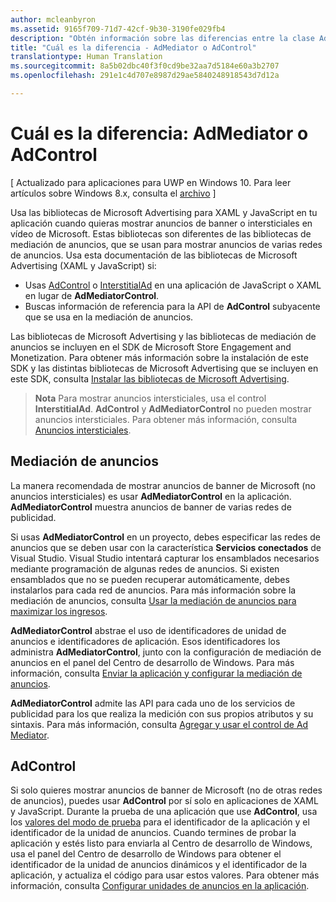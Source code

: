 ```yaml
---
author: mcleanbyron
ms.assetid: 9165f709-71d7-42cf-9b30-3190fe029fb4
description: "Obtén información sobre las diferencias entre la clase AdControl en las bibliotecas de Microsoft Advertising y la clase AdMediatorControl en las bibliotecas de mediación de anuncios."
title: "Cuál es la diferencia - AdMediator o AdControl"
translationtype: Human Translation
ms.sourcegitcommit: 8a5b02dbc40f3f0cd9be32aa7d5184e60a3b2707
ms.openlocfilehash: 291e1c4d707e8987d29ae5840248918543d7d12a

---
```


# Cuál es la diferencia: AdMediator o AdControl


\[ Actualizado para aplicaciones para UWP en Windows 10. Para leer artículos sobre Windows 8.x, consulta el [archivo](http://go.microsoft.com/fwlink/p/?linkid=619132) \]

Usa las bibliotecas de Microsoft Advertising para XAML y JavaScript en tu aplicación cuando quieras mostrar anuncios de banner o intersticiales en vídeo de Microsoft. Estas bibliotecas son diferentes de las bibliotecas de mediación de anuncios, que se usan para mostrar anuncios de varias redes de anuncios. Usa esta documentación de las bibliotecas de Microsoft Advertising (XAML y JavaScript) si:

* Usas [AdControl](https://msdn.microsoft.com/library/windows/apps/microsoft.advertising.winrt.ui.adcontrol.aspx) o [InterstitialAd](https://msdn.microsoft.com/library/windows/apps/microsoft.advertising.winrt.ui.interstitialad.aspx) en una aplicación de JavaScript o XAML en lugar de **AdMediatorControl**.
* Buscas información de referencia para la API de **AdControl** subyacente que se usa en la mediación de anuncios.

Las bibliotecas de Microsoft Advertising y las bibliotecas de mediación de anuncios se incluyen en el SDK de Microsoft Store Engagement and Monetization. Para obtener más información sobre la instalación de este SDK y las distintas bibliotecas de Microsoft Advertising que se incluyen en este SDK, consulta [Instalar las bibliotecas de Microsoft Advertising](install-the-microsoft-advertising-libraries.md).

>**Nota** Para mostrar anuncios intersticiales, usa el control **InterstitialAd**. **AdControl** y **AdMediatorControl** no pueden mostrar anuncios intersticiales. Para obtener más información, consulta [Anuncios intersticiales](interstitial-ads.md).

 

## Mediación de anuncios


La manera recomendada de mostrar anuncios de banner de Microsoft (no anuncios intersticiales) es usar **AdMediatorControl** en la aplicación. **AdMediatorControl** muestra anuncios de banner de varias redes de publicidad.

Si usas **AdMediatorControl** en un proyecto, debes especificar las redes de anuncios que se deben usar con la característica **Servicios conectados** de Visual Studio. Visual Studio intentará capturar los ensamblados necesarios mediante programación de algunas redes de anuncios. Si existen ensamblados que no se pueden recuperar automáticamente, debes instalarlos para cada red de anuncios. Para más información sobre la mediación de anuncios, consulta [Usar la mediación de anuncios para maximizar los ingresos](use-ad-mediation-to-maximize-revenue.md).

**AdMediatorControl** abstrae el uso de identificadores de unidad de anuncios e identificadores de aplicación. Esos identificadores los administra **AdMediatorControl**, junto con la configuración de mediación de anuncios en el panel del Centro de desarrollo de Windows. Para más información, consulta [Enviar la aplicación y configurar la mediación de anuncios](submit-your-app-and-configure-ad-mediation.md).

**AdMediatorControl** admite las API para cada uno de los servicios de publicidad para los que realiza la medición con sus propios atributos y su sintaxis. Para más información, consulta [Agregar y usar el control de Ad Mediator](add-and-use-the-ad-mediator-control.md).

## AdControl


Si solo quieres mostrar anuncios de banner de Microsoft (no de otras redes de anuncios), puedes usar **AdControl** por sí solo en aplicaciones de XAML y JavaScript. Durante la prueba de una aplicación que use **AdControl**, usa los [valores del modo de prueba](test-mode-values.md) para el identificador de la aplicación y el identificador de la unidad de anuncios. Cuando termines de probar la aplicación y estés listo para enviarla al Centro de desarrollo de Windows, usa el panel del Centro de desarrollo de Windows para obtener el identificador de la unidad de anuncios dinámicos y el identificador de la aplicación, y actualiza el código para usar estos valores. Para obtener más información, consulta [Configurar unidades de anuncios en la aplicación](set-up-ad-units-in-your-app.md).

 

 



<!--HONumber=Jun16_HO4-->


